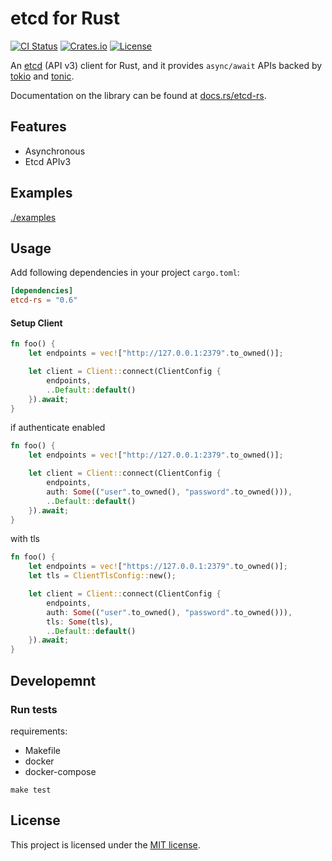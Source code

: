 etcd for Rust
====

[![CI Status][ci-badge]][ci-url]
[![Crates.io][crates-badge]][crates-url]
[![License][license-badge]][license-url]

[ci-badge]: https://img.shields.io/github/workflow/status/luncj/etcd-rs/CI?style=flat-square
[ci-url]: https://github.com/luncj/etcd-rs/actions
[crates-badge]: https://img.shields.io/crates/v/etcd-rs.svg?style=flat-square
[crates-url]: https://crates.io/crates/etcd-rs
[license-badge]: https://img.shields.io/github/license/luncj/etcd-rs.svg?style=flat-square
[license-url]: https://github.com/luncj/etcd-rs/blob/master/LICENSE


An [etcd](https://github.com/etcd-io/etcd) (API v3) client for Rust, and it provides `async/await` APIs backed by [tokio](https://github.com/tokio-rs/tokio) and [tonic](https://github.com/hyperium/tonic).

Documentation on the library can be found at [docs.rs/etcd-rs](https://docs.rs/etcd-rs).

Features
----

- Asynchronous
- Etcd APIv3

Examples
----

[./examples](./examples)

Usage
----

Add following dependencies in your project `cargo.toml`:

```toml
[dependencies]
etcd-rs = "0.6"
```

#### Setup Client

```rust
fn foo() {
    let endpoints = vec!["http://127.0.0.1:2379".to_owned()];

    let client = Client::connect(ClientConfig {
        endpoints,
        ..Default::default()
    }).await;   
}
```

if authenticate enabled

```rust
fn foo() {
    let endpoints = vec!["http://127.0.0.1:2379".to_owned()];

    let client = Client::connect(ClientConfig {
        endpoints,
        auth: Some(("user".to_owned(), "password".to_owned())),
        ..Default::default()
    }).await;   
}
```

with tls

```rust
fn foo() {
    let endpoints = vec!["https://127.0.0.1:2379".to_owned()];
    let tls = ClientTlsConfig::new();

    let client = Client::connect(ClientConfig {
        endpoints,
        auth: Some(("user".to_owned(), "password".to_owned())),
        tls: Some(tls),
        ..Default::default()
    }).await;   
}
```

Developemnt
----

### Run tests

requirements:
- Makefile
- docker
- docker-compose

```shell
make test
```

License
----

This project is licensed under the [MIT license](LICENSE).
